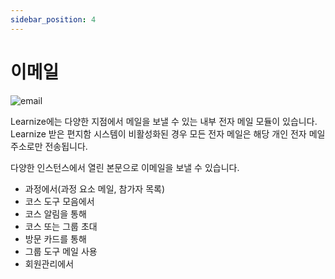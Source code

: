```yaml
---
sidebar_position: 4
---
```


# 이메일

![email](/img/personal/email.png)

Learnize에는 다양한 지점에서 메일을 보낼 수 있는 내부 전자 메일 모듈이 있습니다. Learnize 받은 편지함 시스템이 비활성화된 경우 모든 전자 메일은 해당 개인 전자 메일 주소로만 전송됩니다.

다양한 인스턴스에서 열린 본문으로 이메일을 보낼 수 있습니다.

- 과정에서(과정 요소 메일, 참가자 목록)
- 코스 도구 모음에서
- 코스 알림을 통해
- 코스 또는 그룹 초대
- 방문 카드를 통해
- 그룹 도구 메일 사용
- 회원관리에서
